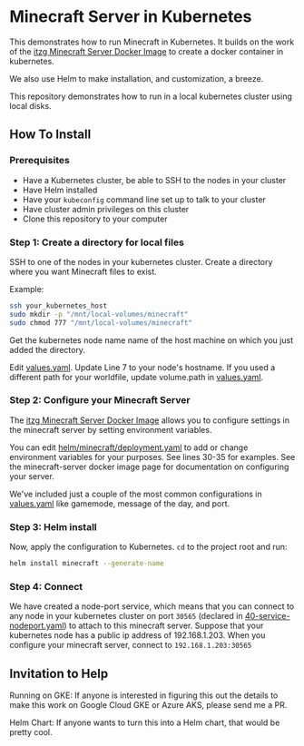 Minecraft Server in Kubernetes
==============

This demonstrates how to run Minecraft in Kubernetes. It builds on the work of 
the [itzg Minecraft Server Docker Image](https://hub.docker.com/r/itzg/minecraft-server/) 
to create a docker container in kubernetes.

We also use Helm to make installation, and customization, a breeze.

This repository demonstrates how to run in a local kubernetes cluster using
local disks. 

How To Install
------

### Prerequisites 
* Have a Kubernetes cluster, be able to SSH to the nodes in your cluster
* Have Helm installed
* Have your `kubeconfig` command line set up to talk to your cluster
* Have cluster admin privileges on this cluster
* Clone this repository to your computer

### Step 1: Create a directory for local files

SSH to one of the nodes in your kubernetes cluster. Create a directory where you want Minecraft files to exist.

Example:

```bash
ssh your_kubernetes_host
sudo mkdir -p "/mnt/local-volumes/minecraft"
sudo chmod 777 "/mnt/local-volumes/minecraft"
```

Get the kubernetes node name name of the host machine
on which you just added the directory.

Edit [values.yaml](helm/minecraft/values.yaml#L7). Update Line 7 to your node's hostname.
If you used a different path for your worldfile, update volume.path in [values.yaml](helm/minecraft/values.yaml#L17).

### Step 2: Configure your Minecraft Server

The [itzg Minecraft Server Docker Image](https://hub.docker.com/r/itzg/minecraft-server/) 
allows you to configure settings in the minecraft
server by setting environment variables. 

You can edit [helm/minecraft/deployment.yaml](helm/minecraft/deployment.yaml#L1) to add or
change environment variables for your purposes. See lines 30-35 for examples. See the minecraft-server docker image page for documentation on configuring your server.

We've included just a couple of the most common configurations in [values.yaml](helm/minecraft/values.yaml#L10) like gamemode, message of the day, and port.


### Step 3: Helm install

Now, apply the configuration to Kubernetes. `cd` to the project root and run:

```bash
helm install minecraft --generate-name
```

### Step 4: Connect

We have created a node-port service, which means
that you can connect to any node in your kubernetes cluster on port `30565` (declared in [40-service-nodeport.yaml](40-service-nodeport.yaml#L12)) to attach to this minecraft server. Suppose that your kubernetes node has a public
ip address of 192.168.1.203.  When you configure your
minecraft server, connect to `192.168.1.203:30565`


Invitation to Help
------

Running on GKE: If anyone is interested in figuring this out the details to make this work
on Google Cloud GKE or Azure AKS, please send me a PR.

Helm Chart: If anyone wants to turn this into a Helm chart, that would be pretty cool.

